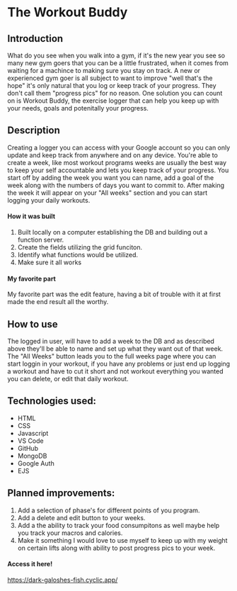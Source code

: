 
# The Workout Buddy

## Introduction

What do you see when you walk into a gym, if it's the new year you see so many new gym goers that you can be a little frustrated, when it comes from waiting for a machince to making sure you stay on track. A new or experienced gym goer is all subject to want to improve "well that's the hope" it's only natural that you log or keep track of your progress. They don't call them "progress pics" for no reason. One solution you can count on is Workout Buddy, the exercise logger that can help you keep up with your needs, goals and potenitally your progress. 

## Description 

Creating a logger you can access with your Google account so you can only update and keep track from anywhere and on any device. You're able to create a week, like most workout programs weeks are usually the best way to keep your self accountable and lets you keep track of your progress. You start off by adding the week you want you can name, add a goal of the week along with the numbers of days you want to commit to. After making the week it will appear on your "All weeks" section and you can start logging your daily workouts. 

#### How it was built

1. Built locally on a computer establishing the DB and building out a function server.
2. Create the fields utilizing the grid funciton. 
3. Identify what functions would be utilized. 
4. Make sure it all works 

#### My favorite part

My favorite part was the edit feature, having a bit of trouble with it at first made the end result all the worthy. 



## How to use

The logged in user, will have to add a week to the DB and as described above they'll be able to name and set up what they want out of that week. The "All Weeks" button leads you to the full weeks page where you can start loggin in your workout, if you have any problems or just end up logging a workout and have to cut it short and not workout everything you wanted you can delete, or edit that daily workout. 


## Technologies used:

- HTML
- CSS
- Javascript
- VS Code
- GitHub
- MongoDB
- Google Auth
- EJS

## Planned improvements:

1. Add a selection of phase's for different points of you program. 
2. Add a delete and edit button to your weeks.
3. Add a the ability to track your food consumpitons as well maybe help you track your macros and calories.
4. Make it something I would love to use myself to keep up with my weight on certain lifts along with ability to post progress pics to your week. 

#### Access it here!

https://dark-galoshes-fish.cyclic.app/

